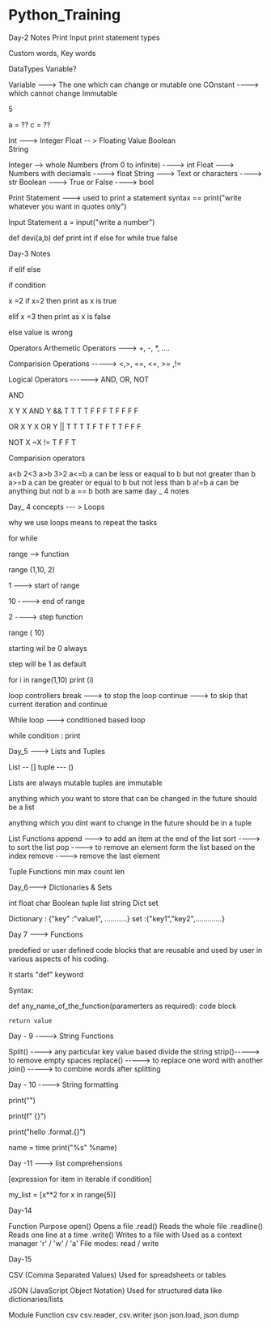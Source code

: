 # Python_Training
Day-2 Notes
Print 
Input
print statement types

Custom words, Key words 

DataTypes
Variable?


Variable  ---> The one which can change or mutable one 
COnstant  ----> which cannot change Immutable

5

a  =  ?? 
c  = ??

Int ---> Integer
Float -- > Floating Value
Boolean  
String 


Integer --> whole Numbers (from 0 to infinite)  ----> int
Float ---> Numbers with deciamals		----> float
String ---> Text or characters			----> str
Boolean ---> True or False			----> bool


Print Statement ---> used to print a statement
syntax == print("write whatever you want in quotes only")

Input Statement
a = input("write a number")

def devi(a,b)
def
print
int
if
else
for
while
true
false


Day-3 Notes

if 
elif
else


if condition 

x =2 
if x=2 
then print as x is true 

elif x =3
 then print as x is false

else
value is wrong 


Operators
Arthemetic Operators  --->    +, -, *, ....

Comparision Operations  -----> <,>, ==, <=, >= ,!=

Logical Operators  ------>  AND, OR, NOT

AND

X     Y    X AND Y  &&
T     T      T
T     F      F
F     T      F
F     F      F


OR
X    Y    X OR Y  ||
T    T      T
T    F      T
F    T      T
F    F      F

NOT
X      ~X   !=
T	F
F	T


Comparision operators

a<b 2<3
a>b  3>2
a<=b  a can be less or eaqual to b but not greater than b
a>=b  a can be greater or equal to b but not less than b
a!=b  a can be anything but not b
a == b both are same
day _ 4 notes

Day_ 4 concepts --- > Loops

why we use loops means to repeat the tasks 

for 
while 


range --> function 

range (1,10, 2)

1 ---> start of range

10 ----> end of range

2 ----> step function 


range ( 10)

starting wil be 0 always 

step will be 1 as default 

for i in range(1,10)
	print (i)

loop controllers
 break ---> to stop the loop
 continue ---> to skip that current iteration and continue


While loop ---> conditioned based loop 

while condition :
 print


Day_5 ---> Lists and Tuples

List -- []
tuple --- ()

Lists are always mutable 
tuples are immutable 


anything which you want to store that can be changed in the future should be a list 

anything which you dint want to change in the future should be in a tuple

List Functions
append ---> to add an item at the end of the list
sort  ----> to sort the list
pop   ----> to remove an element form the list based on the index
remove ----> remove the last element

Tuple Functions
min 
max
count
len

Day_6---> Dictionaries & Sets

int
float
char
Boolean
tuple
list
string
Dict 
set 

Dictionary : {"key" :"value1", ...........}
set :{"key1","key2",.............}


Day 7 ---> Functions

predefied or user defined code blocks that are reusable and used by user in various aspects of his coding.

it starts "def" keyword 

Syntax:

def any_name_of_the_function(paramerters as required):
	code block


	return value

Day - 9 ----> String Functions 

Split() ----> any particular key value based divide the string 
strip()-----> to remove empty spaces 
replace() -----> to replace one word with another 
join() -----> to combine words after splitting 

Day - 10  ----> String formatting


print("")

print(f" {}")

print("hello .format.{}")

name = time
print("%s" %name)


Day -11 ---> list comprehensions

[expression for item in iterable if condition]

my_list = [x**2 for x in range(5)]


Day-14

Function	Purpose
 open()	        Opens a file
.read()	        Reads the whole file
.readline()	Reads one line at a time
.write()	Writes to a file
 with	        Used as a context manager
'r' / 'w' / 'a'	File modes: read / write

Day-15

CSV (Comma Separated Values)
Used for spreadsheets or tables

JSON (JavaScript Object Notation)
Used for structured data like dictionaries/lists


Module	Function
csv	csv.reader, csv.writer
json	json.load, json.dump
